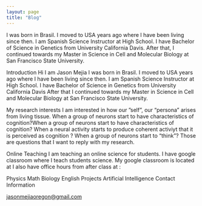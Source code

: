 ```yaml
---
layout: page
title: "Blog"
---
```





I was born in Brasil. I moved to USA years ago where I have been living since then. I am Spanish Science Instructor at High School. I have Bachelor of Science in Genetics from University California Davis. After that, I continued towards my Master in Science in Cell and Molecular Biology at San Francisco State University.

Introduction Hi I am Jason Mejia I was born in Brasil. I moved to USA years ago where I have been living since then. I am Spanish Science Instructor at High School. I have Bachelor of Science in Genetics from University California Davis After that I continued towards my Master in Science in Cell and Molecular Biology at San Francisco State University.

My research interests I am interested in how our ”self”, our “persona” arises from living tissue. When a group of neurons start to have characteristics of cognition?When a group of neurons start to have characteristics of cognition? When a neural activity starts to produce coherent activiyt that it is perceived as cognition ? When a group of neurons start to “think”? Those are questions that I want to reply with my research.

Online Teaching I am teaching an online science for students. I have google classroom where I teach students science. My google classroom is located at I also have office hours from after class at :

Physics Math Biology English Projects Artificial Intelligence Contact Information

jasonmejiaoregon@gmail.com
